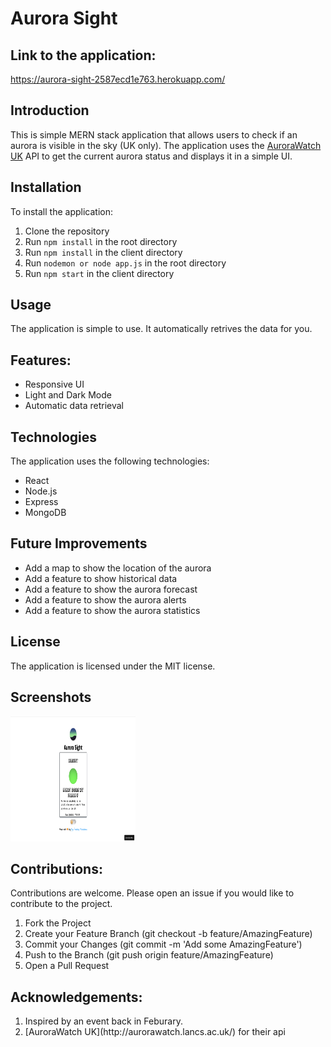 # Aurora Sight

## Link to the application:
https://aurora-sight-2587ecd1e763.herokuapp.com/

## Introduction
This is simple MERN stack application that allows users to check if an aurora is visible in the sky (UK only). The application uses the [AuroraWatch UK](http://aurorawatch.lancs.ac.uk/) API to get the current aurora status and displays it in a simple UI.

## Installation
To install the application:
1. Clone the repository
2. Run `npm install` in the root directory
3. Run `npm install` in the client directory
4. Run `nodemon or node app.js` in the root directory
5. Run `npm start` in the client directory


## Usage    
The application is simple to use. It automatically retrives the data for you.


## Features:
<ul>
<li> Responsive UI </li>
<li> Light and Dark Mode </li>
<li> Automatic data retrieval </li>
</ul>


## Technologies
The application uses the following technologies:
* React
* Node.js
* Express
* MongoDB

## Future Improvements
* Add a map to show the location of the aurora
* Add a feature to show historical data
* Add a feature to show the aurora forecast
* Add a feature to show the aurora alerts
* Add a feature to show the aurora statistics


## License
The application is licensed under the MIT license.

## Screenshots
<img src="https://github.com/thenameisajay/Aurora-Sight/blob/main/screenshots/1.png" width="200px" height="200px" alt="IMG_9371">


## Contributions:
Contributions are welcome. Please open an issue if you would like to contribute to the project.
<ol>
<li>Fork the Project</li>
<li>Create your Feature Branch (git checkout -b feature/AmazingFeature)</li>
<li>Commit your Changes (git commit -m 'Add some AmazingFeature')</li>
<li>Push to the Branch (git push origin feature/AmazingFeature)</li>
<li>Open a Pull Request</li>
</ol>

## Acknowledgements:
<ol>
<li> Inspired by an event back in Feburary. </li>
<li> [AuroraWatch UK](http://aurorawatch.lancs.ac.uk/) for their api</li>
</ol>
